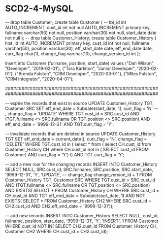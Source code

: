 # SCD2-4-MySQL

-- drop table Customer;
create table Customer (
	-- tbl_id int AUTO_INCREMENT,
    cust_id int not null AUTO_INCREMENT primary key,
    fullname varchar(50) not null,
    position varchar(30) not null,
    start_date date not null
);
-- drop table Customer_History;
create table Customer_History (
	hist_id int AUTO_INCREMENT primary key,
    cust_id int not null,
    fullname varchar(50),
    position varchar(30),
    eff_start_date date,
    eff_end_date date,
    curr_flag char(1),
    change_flag varchar(10),
    change_version_id int
);

insert into Customer (fullname, position, start_date)
values
	("Dan Wilson", "Developer",  '2019-02-01'),
    ("Tara Karlston", "Junior Developer",  '2020-02-01'),
    ("Brenda Fulston", "CRM Developer", "2020-03-01"),
	("MIles Fulston", "CRM Integrator", "2020-04-01");
  
########################################################
########################################################

-- expire the records that exist in source
UPDATE Customer_History TGT, Customer SRC
SET eff_end_date = Subdate(start_date, 1), curr_flag = 'N' -- , change_flag = 'UPDATE'
WHERE TGT.cust_id = SRC.cust_id
AND (TGT.fullname <> SRC.fullname OR TGT.position <> SRC.position)
AND eff_end_date = '9999-12-31'
AND TGT.curr_flag = 'Y';

-- invalidate records that are deleted in source
UPDATE Customer_History TGT
SET eff_end_date = current_date(), curr_flag = 'N', change_flag = 'DELETE'
WHERE TGT.cust_id in (
select * from (
select CH.cust_id
from Customer_History CH
where CH.cust_id not in (
SELECT cust_id FROM Customer)
AND curr_flag = 'Y') t)
AND TGT.curr_flag = 'Y';

-- add a new row for the changing records
INSERT INTO Customer_History
SELECT NULL,
	SRC.cust_id,
	SRC.fullname,
	SRC.position,
	SRC.start_date,
	'9999-12-31',
	'Y',
    'UPDATE', -- change_flag
    change_version_id + 1
FROM Customer_History TGT, Customer SRC
WHERE TGT.cust_id = SRC.cust_id
AND (TGT.fullname <> SRC.fullname OR TGT.position <> SRC.position)
AND EXISTS(
	SELECT * FROM Customer_History CH
	WHERE SRC.cust_id = CH.cust_id
	AND TGT.eff_end_date = Subdate(start_date, 1)
	AND NOT EXISTS(
		SELECT *
		FROM Customer_History CH2
		WHERE SRC.cust_id = CH2.cust_id
		AND CH2.eff_end_date = '9999-12-31'));
        
-- add new records
INSERT INTO Customer_History
SELECT NULL,
	cust_id,
	fullname,
	position,
	start_date,
	'9999-12-31',
	'Y',
    'INSERT',
    1
FROM Customer
WHERE cust_id NOT IN(
	SELECT CH2.cust_id
	FROM Customer_History CH, Customer CH2
	WHERE CH.cust_id = CH2.cust_id);
